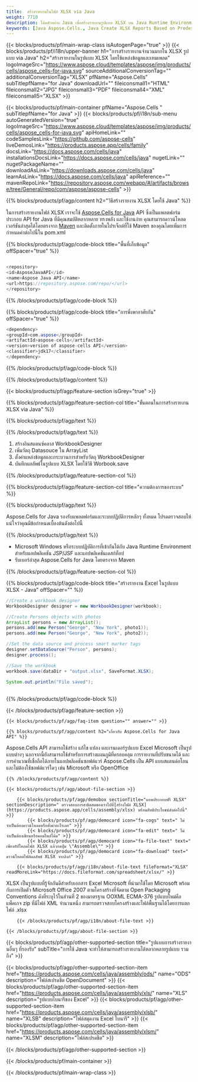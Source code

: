 ```yaml
---
title:  สร้างรายงานในไฟล์ XLSX via Java
weight: 7710
description: โค้ดตัวอย่าง Java เพื่อสร้างรายงานรูปแบบ XLSX บน Java Runtime Environment สำหรับแอปพลิเคชัน JSP/JSF และแอปพลิเคชันเดสก์ท็อป
keywords: [Java Aspose.Cells., Java Create XLSX Reports Based on Predesigned Excel Template., Java Generate XLSX Reports Based on Predesigned Excel Template., Java Create XLSX Reports Based on Excel Template., Java Generate XLSX Reports Based on Excel Template., Java Create xlsx files Based on Excel Template., Java Generate xlsx files Based on Excel Template]
---
```

{{< blocks/products/pf/main-wrap-class isAutogenPage="true" >}}
{{< blocks/products/pf/i18n/upper-banner h1="การสร้างรายงานจำนวนมากใน XLSX รูปแบบ via Java" h2="สร้างรายงานในรูปแบบ XLSX โดยใช้แหล่งข้อมูลและเทมเพลต" logoImageSrc="https://www.aspose.cloud/templates/aspose/img/products/cells/aspose_cells-for-java.svg" sourceAdditionalConversionTag="" additionalConversionTag="XLSX" pfName="Aspose.Cells" subTitlepfName="for Java" downloadUrl="" fileiconsmall1="HTML" fileiconsmall2="JPG" fileiconsmall3="PDF" fileiconsmall4="XML" fileiconsmall5="XLSX" >}}

{{< blocks/products/pf/main-container pfName="Aspose.Cells " subTitlepfName="for Java" >}}
{{< blocks/products/pf/i18n/sub-menu autoGeneratedVersion="true" logoImageSrc="https://www.aspose.cloud/templates/aspose/img/products/cells/aspose_cells-for-java.svg" apiHomeLink="" codeSamplesLink="https://github.com/aspose-cells" liveDemosLink="https://products.aspose.app/cells/family" docsLink="https://docs.aspose.com/cells/java" installationsDocsLink="https://docs.aspose.com/cells/java" nugetLink="" nugetPackageName="" downloadAsLink="https://downloads.aspose.com/cells/java" learnAsLink="https://docs.aspose.com/cells/java" apiReference="" mavenRepoLink="https://repository.aspose.com/webapp/#/artifacts/browse/tree/General/repo/com/aspose/aspose-cells" >}}

{{% blocks/products/pf/agp/content h2="วิธีสร้างรายงาน XLSX โดยใช้ Java" %}}

 ในการสร้างรายงานไฟล์ XLSX เราจะใช้
 [Aspose.Cells for Java](https://products.aspose.com/cells/java) 
 API ซึ่งเป็นแพลตฟอร์มประกอบ API for Java ที่มีคุณสมบัติหลากหลาย ทรงพลัง และใช้งานง่าย คุณสามารถดาวน์โหลดเวอร์ชันล่าสุดได้โดยตรงจาก
 [Maven](https://repository.aspose.com/webapp/#/artifacts/browse/tree/General/repo/com/aspose/aspose-cells) 
 และติดตั้งภายในโปรเจ็กต์ที่ใช้ Maven ของคุณโดยเพิ่มการกำหนดค่าต่อไปนี้ใน pom.xml

{{% blocks/products/pf/agp/code-block title="พื้นที่เก็บข้อมูล" offSpacer="true" %}}

```cs

<repository>
<id>AsposeJavaAPI</id>
<name>Aspose Java API</name>
<url>https://repository.aspose.com/repo/</url>
</repository>

```

{{% /blocks/products/pf/agp/code-block %}}

{{% blocks/products/pf/agp/code-block title="การพึ่งพาอาศัยกัน" offSpacer="true" %}}

```cs
<dependency>
<groupId>com.aspose</groupId>
<artifactId>aspose-cells</artifactId>
<version>version of aspose-cells API</version>
<classifier>jdk17</classifier>
</dependency>

```

{{% /blocks/products/pf/agp/code-block %}}

{{% /blocks/products/pf/agp/content %}}

{{< blocks/products/pf/agp/feature-section isGrey="true" >}}

{{% blocks/products/pf/agp/feature-section-col title="ขั้นตอนในการสร้างรายงาน XLSX via Java" %}}

{{% blocks/products/pf/agp/text %}}

{{% /blocks/products/pf/agp/text %}}

1.  สร้างอินสแตนซ์คลาส WorkbookDesigner
1. เพิ่มวัตถุ Datasouce ใน ArrayList
1.  ตั้งค่าแหล่งข้อมูลและกระบวนการสำหรับวัตถุ WorkbookDesigner
1.  บันทึกผลลัพธ์ในรูปแบบ XLSX โดยใช้วิธี Worbook.save

{{% /blocks/products/pf/agp/feature-section-col %}}

{{% blocks/products/pf/agp/feature-section-col title="ความต้องการของระบบ" %}}

{{% blocks/products/pf/agp/text %}}

 Aspose.Cells for Java รองรับแพลตฟอร์มและระบบปฏิบัติการหลักๆ ทั้งหมด โปรดตรวจสอบให้แน่ใจว่าคุณมีข้อกำหนดเบื้องต้นดังต่อไปนี้

{{% /blocks/products/pf/agp/text %}}

- Microsoft Windows หรือระบบปฏิบัติการที่เข้ากันได้กับ Java Runtime Environment สำหรับแอปพลิเคชัน JSP/JSF และแอปพลิเคชันเดสก์ท็อป
- รับเบอร์ล่าสุด Aspose.Cells for Java โดยตรงจาก Maven

{{% /blocks/products/pf/agp/feature-section-col %}}

{{% blocks/products/pf/agp/code-block title="สร้างรายงาน Excel ในรูปแบบ XLSX - Java" offSpacer="" %}}

```java
//Create a workbook designer
WorkbookDesigner designer = new WorkbookDesigner(workbook);

//Create Persons objects with photos
ArrayList persons = new ArrayList();       
persons.add(new Person("George", "New York", photo1));
persons.add(new Person("George", "New York", photo2));

//Set the data source and process smart marker tags
designer.setDataSource("Person", persons);
designer.process();

//Save the workbook
workbook.save(dataDir + "output.xlsx", SaveFormat.XLSX);
	
System.out.println("File saved");
    

```

{{% /blocks/products/pf/agp/code-block %}}

{{< /blocks/products/pf/agp/feature-section >}}

    {{< blocks/products/pf/agp/faq-item question="" answer="" >}}
 

<!-- aboutfile Starts -->

    {{% blocks/products/pf/agp/content h2="เกี่ยวกับ Aspose.Cells for Java API" %}}

 Aspose.Cells API สามารถใช้สร้าง แก้ไข แปลง และเรนเดอร์รูปแบบ Excel Microsoft เป็นรูปแบบต่างๆ นอกจากนี้ยังสามารถใช้สำหรับการสร้างแผนภูมิที่ครอบคลุม การรายงานที่ปรับขนาดได้ และการคำนวณที่เชื่อถือได้ภายในแอปพลิเคชันซอฟต์แวร์ Aspose.Cells เป็น API แบบสแตนด์อโลน และไม่ต้องใช้ซอฟต์แวร์ใดๆ เช่น Microsoft หรือ OpenOffice



    {{% /blocks/products/pf/agp/content %}}

    {{< blocks/products/pf/agp/about-file-section >}}

        {{< blocks/products/pf/agp/demobox sectionTitle="แอพประกอบฟรี XLSX" sectionDescription=" ตรวจสอบการสาธิตสดของเราไปที่[สร้างไฟล์ XLSX](https://products.aspose.app/cells/assembly/xlsx) พร้อมสิทธิประโยชน์ดังต่อไปนี้" >}}
            {{< blocks/products/pf/agp/democard icon="fa-cogs" text=" ไม่จำเป็นต้องดาวน์โหลดหรือตั้งค่าอะไรเลย" >}}
            {{< blocks/products/pf/agp/democard icon="fa-edit" text=" ไม่จำเป็นต้องเขียนหรือคอมไพล์โค้ด" >}}
            {{< blocks/products/pf/agp/democard icon="fa-file-text" text=" เพียงอัปโหลดไฟล์ XLSX แล้วกดปุ่ม \"Assemble\"" >}}
            {{< blocks/products/pf/agp/democard icon="fa-download" text=" ดาวน์โหลดไฟล์ผลลัพธ์ XLSX จากลิงก์" >}}

        {{< blocks/products/pf/agp/i18n/about-file-text fileFormat="XLSX" readMoreLink="https://docs.fileformat.com/spreadsheet/xlsx/" >}}
XLSX เป็นรูปแบบที่รู้จักกันดีสำหรับเอกสาร Excel Microsoft ที่นำมาใช้โดย Microsoft พร้อมกับการเปิดตัว Microsoft Office 2007 ตามโครงสร้างที่จัดตาม Open Packaging Conventions ดังที่ระบุไว้ในส่วนที่ 2 ของมาตรฐาน OOXML ECMA-376 รูปแบบใหม่คือ แพ็คเกจ zip ที่มีไฟล์ XML จำนวนหนึ่ง สามารถตรวจสอบโครงสร้างและไฟล์พื้นฐานได้โดยการแตกไฟล์ .xlsx

        {{< /blocks/products/pf/agp/i18n/about-file-text >}}

    {{< /blocks/products/pf/agp/about-file-section >}}

<!-- aboutfile Ends -->

{{< blocks/products/pf/agp/other-supported-section title="รูปแบบการสร้างรายงานอื่นๆ ที่รองรับ" subTitle="การใช้ Java จะทำให้สามารถสร้างรายงานได้หลากหลายรูปแบบ รวมถึง" >}}

{{< blocks/products/pf/agp/other-supported-section-item href="https://products.aspose.com/cells/java/assembly/ods/" name="ODS" description="ไฟล์สเปรดชีต OpenDocument" >}}
{{< blocks/products/pf/agp/other-supported-section-item href="https://products.aspose.com/cells/java/assembly/xls/" name="XLS" description="รูปแบบไบนารีของ Excel" >}}
{{< blocks/products/pf/agp/other-supported-section-item href="https://products.aspose.com/cells/java/assembly/xlsb/" name="XLSB" description="ไฟล์สมุดงาน Excel ไบนารี" >}}
{{< blocks/products/pf/agp/other-supported-section-item href="https://products.aspose.com/cells/java/assembly/xlsm/" name="XLSM" description="ไฟล์สเปรดชีต" >}}

{{< /blocks/products/pf/agp/other-supported-section >}}

{{< /blocks/products/pf/main-container >}}
    
{{< /blocks/products/pf/main-wrap-class >}}
